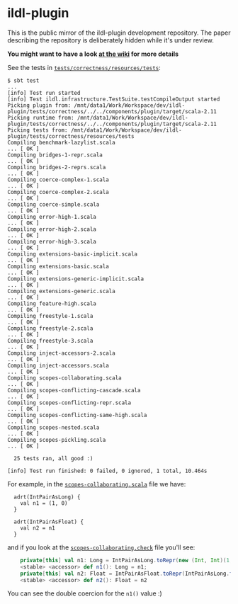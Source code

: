 ildl-plugin
===========

This is the public mirror of the ildl-plugin development repository.
The paper describing the repository is deliberately hidden while it's under review.

**You might want to have a look [at the wiki](https://github.com/miniboxing/ildl-plugin/wiki) for more details**

See the tests in [`tests/correctness/resources/tests`](https://github.com/miniboxing/ildl-plugin/tree/master/tests/correctness/resources/tests):

```
$ sbt test
...
[info] Test run started
[info] Test ildl.infrastructure.TestSuite.testCompileOutput started
Picking plugin from: /mnt/data1/Work/Workspace/dev/ildl-plugin/tests/correctness/../../components/plugin/target/scala-2.11
Picking runtime from: /mnt/data1/Work/Workspace/dev/ildl-plugin/tests/correctness/../../components/plugin/target/scala-2.11
Picking tests from: /mnt/data1/Work/Workspace/dev/ildl-plugin/tests/correctness/resources/tests
Compiling benchmark-lazylist.scala                                     ... [ OK ]
Compiling bridges-1-repr.scala                                         ... [ OK ]
Compiling bridges-2-reprs.scala                                        ... [ OK ]
Compiling coerce-complex-1.scala                                       ... [ OK ]
Compiling coerce-complex-2.scala                                       ... [ OK ]
Compiling coerce-simple.scala                                          ... [ OK ]
Compiling error-high-1.scala                                           ... [ OK ]
Compiling error-high-2.scala                                           ... [ OK ]
Compiling error-high-3.scala                                           ... [ OK ]
Compiling extensions-basic-implicit.scala                              ... [ OK ]
Compiling extensions-basic.scala                                       ... [ OK ]
Compiling extensions-generic-implicit.scala                            ... [ OK ]
Compiling extensions-generic.scala                                     ... [ OK ]
Compiling feature-high.scala                                           ... [ OK ]
Compiling freestyle-1.scala                                            ... [ OK ]
Compiling freestyle-2.scala                                            ... [ OK ]
Compiling freestyle-3.scala                                            ... [ OK ]
Compiling inject-accessors-2.scala                                     ... [ OK ]
Compiling inject-accessors.scala                                       ... [ OK ]
Compiling scopes-collaborating.scala                                   ... [ OK ]
Compiling scopes-conflicting-cascade.scala                             ... [ OK ]
Compiling scopes-conflicting-repr.scala                                ... [ OK ]
Compiling scopes-conflicting-same-high.scala                           ... [ OK ]
Compiling scopes-nested.scala                                          ... [ OK ]
Compiling scopes-pickling.scala                                        ... [ OK ]

  25 tests ran, all good :)

[info] Test run finished: 0 failed, 0 ignored, 1 total, 10.464s
```

For example, in the [`scopes-collaborating.scala`](https://github.com/miniboxing/ildl-plugin/blob/master/tests/correctness/resources/tests/scopes-collaborating.scala) file we have:

```
  adrt(IntPairAsLong) {
    val n1 = (1, 0)
  }  

  adrt(IntPairAsFloat) {
    val n2 = n1
  }
```

and if you look at the [`scopes-collaborating.check`](https://github.com/miniboxing/ildl-plugin/blob/master/tests/correctness/resources/tests/scopes-collaborating.check) file you'll see:

```scala
    private[this] val n1: Long = IntPairAsLong.toRepr(new (Int, Int)(1, 0));
    <stable> <accessor> def n1(): Long = n1;
    private[this] val n2: Float = IntPairAsFloat.toRepr(IntPairAsLong.fromRepr(n1()));
    <stable> <accessor> def n2(): Float = n2
```

You can see the double coercion for the `n1()` value :)
